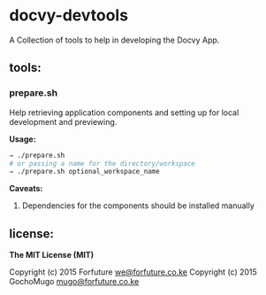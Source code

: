 
# docvy-devtools

A Collection of tools to help in developing the Docvy App.


## tools:

### prepare.sh

Help retrieving application components and setting up for local development and previewing.

__Usage:__

```bash
⇒ ./prepare.sh
# or passing a name for the directory/workspace
⇒ ./prepare.sh optional_workspace_name
```

__Caveats:__

1. Dependencies for the components should be installed manually


## license:

__The MIT License (MIT)__

Copyright (c) 2015 Forfuture <we@forfuture.co.ke>
Copyright (c) 2015 GochoMugo <mugo@forfuture.co.ke>

